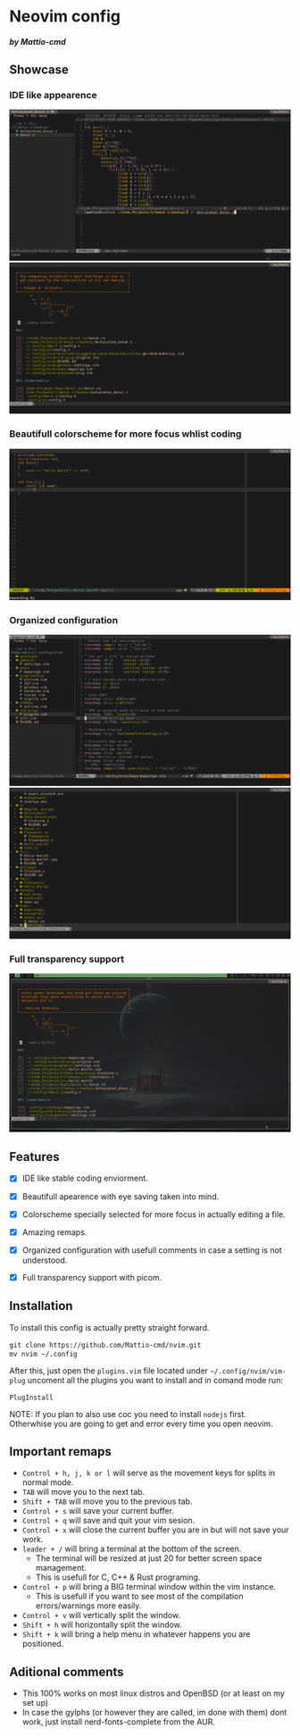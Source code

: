 #  Neovim config
##### by Mattio-cmd

## Showcase

### IDE like appearence
![donut_compilation.png](https://github.com/Mattio-cmd/nvim/blob/main/showcase/donut_compilation.png)
![startify.png](https://github.com/Mattio-cmd/nvim/blob/main/showcase/startify.png)

### Beautifull colorscheme for more focus whlist coding
![cpp.png](https://github.com/Mattio-cmd/nvim/blob/main/showcase/cpp.png)

### Organized configuration
![organized.png](https://github.com/Mattio-cmd/nvim/blob/main/showcase/organized.png)
![nerdtree.png](https://github.com/Mattio-cmd/nvim/blob/main/showcase/nerdtree.png)

### Full transparency support
![transparency.png](https://github.com/Mattio-cmd/nvim/blob/main/showcase/transparency.png)

## Features
- [x] IDE like stable coding enviorment.
- [x] Beautifull apearence with eye saving taken into mind.
- [x] Colorscheme specially selected for more focus in actually editing a file.
- [x] Amazing remaps.
- [x] Organized configuration with usefull comments in case a setting is not understood.
- [x] Full transparency support with picom.


## Installation
To install this config is actually pretty straight forward.
```
git clone https://github.com/Mattio-cmd/nvim.git
mv nvim ~/.config
```
After this, just open the ```plugins.vim``` file located under ```~/.config/nvim/vim-plug```  uncoment all the plugins you want to install and in comand mode run:
```
PlugInstall
```
NOTE: If you plan to also use coc  you need to install ```nodejs``` first. Otherwhise you are going to get and error every time you open neovim.

##  Important remaps
- ```Control + h, j, k or l``` will serve as the movement keys for splits in normal mode.
- ```TAB``` will move you to the next tab.
- ```Shift + TAB``` will move you to the previous tab.
- ```Control + s``` will save your current buffer.
- ```Control + q``` will save and quit your vim sesion.
- ```Control + x``` will close the current buffer you are in but will not save your work.
- ```leader + /``` will bring a terminal at the bottom of the screen. 
  * The terminal will be resized at just 20 for better screen space management.
  * This is usefull for C, C++ & Rust programing.
- ```Control + p```  will bring a BIG terminal window within the vim instance.
  * This is usefull if you want to see most of the compilation errors/warnings more easily.
- ```Control + v``` will vertically split the window.
- ```Shift + h``` will horizontally split the window.
- ```Shift + k``` will bring a help menu in whatever happens you are positioned.


## Aditional comments
- This 100% works on most linux distros and OpenBSD (or at least on my set up)
- In case the gylphs (or however they are called, im done with them) dont work, just install nerd-fonts-complete from the AUR.

